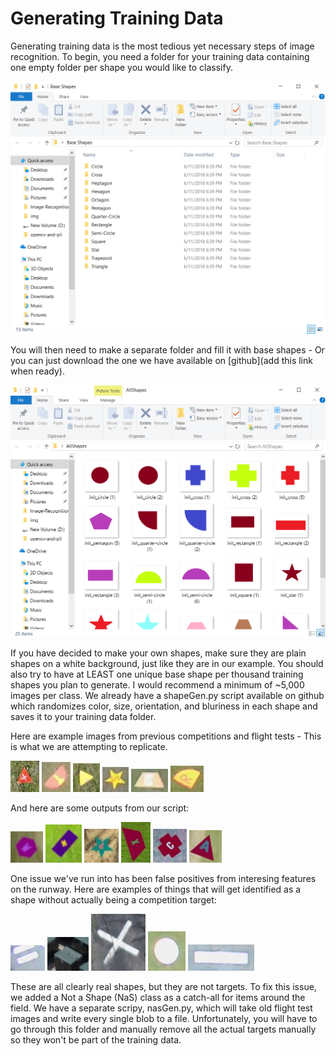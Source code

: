 # Generating Training Data

Generating training data is the most tedious yet necessary steps of image recognition.
To begin, you need a folder for your training data containing one empty folder per shape you would like to classify.

![Example](../img/folders.png)

You will then need to make a separate folder and fill it with base shapes - 
Or you can just download the one we have available on [github](add this link when ready).

![Base Shapes](../img/base_shapes.png)

If you have decided to make your own shapes, make sure they are plain shapes on a white background, just like they are in our example.
You should also try to have at LEAST one unique base shape per thousand training shapes you plan to generate.
I would recommend a minimum of ~5,000 images per class.
We already have a shapeGen.py script available on github which randomizes color, size, orientation, and bluriness in each shape and saves it to your training data folder.


Here are example images from previous competitions and flight tests - 
This is what we are attempting to replicate.

![Competition Image 1](../img/comp_img1.png)
![Competition Image 2](../img/comp_img2.jpg)
![Competition Image 3](../img/comp_img3.png)
![Competition Image 4](../img/comp_img4.jpg)
![Competition Image 5](../img/comp_img5.jpg)
![Competition Image 6](../img/comp_img6.jpg)

And here are some outputs from our script: 

![Test Image 1](../img/test_img1.jpg)
![Test Image 2](../img/test_img2.jpg)
![Test Image 3](../img/test_img3.jpg)
![Test Image 4](../img/test_img4.jpg)
![Test Image 5](../img/test_img5.jpg)
![Test Image 6](../img/test_img6.jpg)

One issue we've run into has been false positives from interesing features on the runway.
Here are examples of things that will get identified as a shape without actually being a competition target:

![NAS Image 1](../img/nas1.jpg)
![NAS Image 2](../img/nas2.jpg)
![NAS Image 3](../img/nas3.jpg)
![NAS Image 4](../img/nas4.jpg)
![NAS Image 5](../img/nas5.jpg)

These are all clearly real shapes, but they are not targets.
To fix this issue, we added a Not a Shape (NaS) class as a catch-all for items around the field.
We have a separate scripy, nasGen.py, which will take old flight test images and write every single blob to a file.
Unfortunately, you will have to go through this folder and manually remove all the actual targets manually so they won't be part of the training data.
